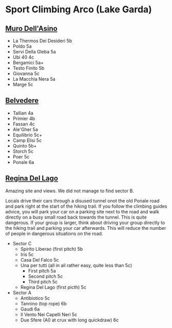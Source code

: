 # Sport Climbing Arco (Lake Garda)

## [Muro Dell'Asino](https://www.thecrag.com/de/klettern/italy/arco/muro-dell-asino)

- La Thermos Dei Desideri 5b
- Poldo 5a
- Servi Della Gleba 5a
- Ubi 40 4c
- Bergamici 5a+
- Testo Finito 5b
- Giovanna 5c
- La Macchia Nera 5a
- Marge 5c

## [Belvedere](https://www.thecrag.com/de/klettern/italy/nago/area/275700741)

- Tallian 4a
- Primier 4b
- Fassan 4c
- Ale'Gher 5a
- Equilibrio 5c+
- Camp Elisi 5c
- Quinto 5b+
- Storch 5c
- Poer 5c
- Ponale 6a

## [Regina Del Lago](https://www.thecrag.com/de/klettern/italy/northern-italy/arco-trento-area/area/444372261)

Amazing site and views.
We did not manage to find sector B.

Locals drive their cars through a disused tunnel onot the old Ponale road and park right at the start of the hiking trail.
If you follow the climbing guides advice, you will park your car on a parking site next to the road and walk directly on a busy small road back towards the tunnel. This is quite dangerous. If your group is larger, think about driving your group directly to the hiking trail and parking your car afterwards. This will reduce the number of people in dangerous situations on the road.

- Sector C
  - Spirito Liberao (first pitch) 5b
  - Iris 5c
  - Casa Del Falco 5c
  - Una per tutti (all in all rather easy, quite less than 5c)
    - First pitch 5a
    - Second pitch 5c
    - Third pitch 5c
  - Regina Del Lago (first picth) 5c
- Sector A
  - Antibiotico 5c
  - Tannino (top rope) 6b
  - Gaudi 6a
  - Il Vento Nei Capelli Neri 5c
  - Due Sfere (A0 at crux with long quickdraw) 6c
